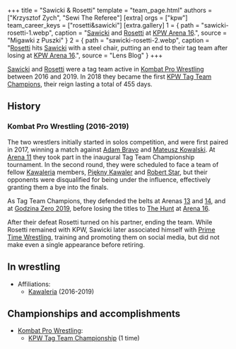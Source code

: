 +++
title = "Sawicki & Rosetti"
template = "team_page.html"
authors = ["Krzysztof Zych", "Sewi The Referee"]
[extra]
orgs = ["kpw"]
team_career_keys = ["rosetti&sawicki"]
[extra.gallery]
1 = { path = "sawicki-rosetti-1.webp", caption = "[Sawicki](@/w/sawicki.md) and [Rosetti](@/w/rosetti.md) at [KPW Arena 16](@/e/kpw/2020-02-01-kpw-arena-16.md).", source = "Migawki z Puszki" }
2 = { path = "sawicki-rosetti-2.webp", caption = "[Rosetti](@/w/rosetti.md) hits [Sawicki](@/w/sawicki.md) with a steel chair, putting an end to their tag team after losing at [KPW Arena 16](@/e/kpw/2020-02-01-kpw-arena-16.md).", source = "Lens Blog" }
+++

[Sawicki](@/w/sawicki.md) and [Rosetti](@/w/rosetti.md) were a tag team active in [Kombat Pro Wrestling](@/o/kpw.md) between 2016 and 2019. In 2018 they became the first [KPW Tag Team Champions](@/c/kpw-tag-team-championship.md), their reign lasting a total of 455 days.

## History

### Kombat Pro Wrestling (2016-2019)

The two wrestlers initially started in solos competition, and were first paired in 2017, winning a match against [Adam Bravo](@/w/adam-bravo.md) and [Mateusz Kowalski](@/w/mateusz-kakareko.md).
At [Arena 11](@/e/kpw/2018-11-03-kpw-arena-11.md) they took part in the inaugural Tag Team Championship tournament. In the second round, they were scheduled to face a team of fellow [Kawaleria](@/tt/kawaleria.md) members, [Piękny Kawaler](@/w/piekny-kawaler.md) and [Robert Star](@/w/robert-star.md), but their opponents were disqualified for being under the influence, effectively granting them a bye into the finals.

As Tag Team Champions, they defended the belts at Arenas [13](@/e/kpw/2019-04-05-kpw-arena-13.md) and [14](@/e/kpw/2019-06-15-kpw-arena-14.md), and at [Godzina Zero 2019](@/e/kpw/2019-08-17-kpw-godzina-zero-2019.md), before losing the titles to [The Hunt](@/tt/the-hunt.md) at [Arena 16](@/e/kpw/2020-02-01-kpw-arena-16.md).

After their defeat Rosetti turned on his partner, ending the team. While Rosetti remained with KPW, Sawicki later associated himself with [Prime Time Wrestling](@/o/ptw.md), training and promoting them on social media, but did not make even a single appearance before retiring.

## In wrestling

* Affiliations:
  - [Kawaleria](@/tt/kawaleria.md) (2016-2019)

## Championships and accomplishments

* [Kombat Pro Wrestling](@/o/kpw.md):
  - [KPW Tag Team Championship](@/c/kpw-tag-team-championship.md) (1 time)
